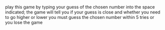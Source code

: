 play this game by typing your guess of the chosen number into the space indicated; the game will tell you if your guess is close and whether you need to go higher or lower
you must guess the chosen number within 5 tries or you lose the game
